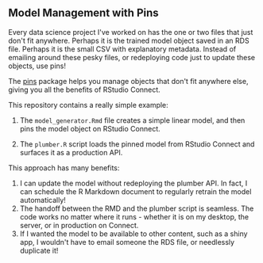 ## Model Management with Pins

Every data science project I've worked on has the one or two files that just don't fit anywhere. Perhaps it is the trained model object saved in an RDS file. Perhaps it is the small CSV with explanatory metadata. Instead of emailing around these pesky files, or redeploying code just to update these objects, use pins! 

The [pins](https://rstudio.github.io/pins) package helps you manage objects that don't fit anywhere else, giving you all the benefits of RStudio Connect.

This repository contains a really simple example:

1. The `model_generator.Rmd` file creates a simple linear model, and then pins the model object on RStudio Connect.

2. The `plumber.R` script loads the pinned model from RStudio Connect and surfaces it as a production API. 

This approach has many benefits:

1. I can update the model without redeploying the plumber API. In fact, I can schedule the R Markdown document to regularly retrain the model automatically!
2. The handoff between the RMD and the plumber script is seamless. The code works no matter where it runs - whether it is on my desktop, the server, or in production on Connect.
3. If I wanted the model to be available to other content, such as a shiny app, I wouldn't have to email someone the RDS file, or needlessly duplicate it!
